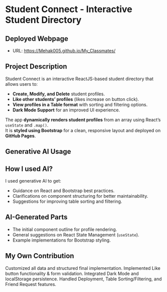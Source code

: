 # Student Connect - Interactive Student Directory

## Deployed Webpage
- URL: https://Mehak005.github.io/My_Classmates/


## Project Description

Student Connect is an interactive ReactJS-based student directory that allows users to:
- **Create, Modify, and Delete** student profiles.
- **Like other students’ profiles** (likes increase on button click).
- **View profiles in a Table format** with sorting and filtering options.
- **Dark Mode Support** for an improved UI experience.

The app **dynamically renders student profiles** from an array using React’s `useState` and `.map()`.  
It is **styled using Bootstrap** for a clean, responsive layout and deployed on **GitHub Pages**.



## Generative AI Usage

## How I used AI?
I used generative AI to get:
- Guidance on React and Bootstrap best practices.
- Clarifications on component structuring for better maintainability.
- Suggestions for improving table sorting and filtering.

## AI-Generated Parts
- The initial component outline for profile rendering.
- General suggestions on React State Management (`useState`).
- Example implementations for Bootstrap styling.

## My Own Contribution
Customized all data and structured final implementation.
Implemented Like button functionality & form validation. 
Integrated Dark Mode and localStorage persistence.
Handled Deployment, Table Sorting/Filtering, and Friend Request features.
